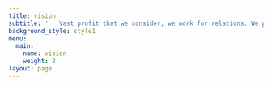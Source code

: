 ```yaml
---
title: vision
subtitle: '   Vast profit that we consider, we work for relations. We provide the best service experience in the organization by taking care of every single need of yours.'
background_style: style1
menu:
  main:
    name: vision
    weight: 2
layout: page
---
```


